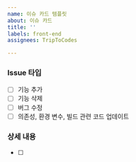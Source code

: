 ```yaml
---
name: 이슈 카드 템플릿
about: 이슈 카드
title: ''
labels: front-end
assignees: TripToCodes

---
```


### Issue 타입
- [ ] 기능 추가
- [ ] 기능 삭제
- [ ] 버그 수정
- [ ] 의존성, 환경 변수, 빌드 관련 코드 업데이트

### 상세 내용
- [ ]
